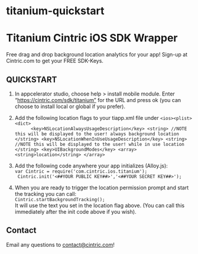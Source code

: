 # titanium-quickstart

Titanium Cintric iOS SDK Wrapper
===========================================
Free drag and drop background location analytics for your app! Sign-up at Cintric.com to get your FREE SDK-Keys. 

QUICKSTART
------------

1. In appcelerator studio, choose help > install mobile module. Enter “https://cintric.com/sdk/titanium” for the URL and press ok (you can choose to install local or global if you prefer).

2. Add the following location flags to your tiapp.xml file under `<ios><plist><dict>`  
        `       <key>NSLocationAlwaysUsageDescription</key>
                <string>
                    //NOTE this will be displayed to the user! always background location
                </string>
                <key>NSLocationWhenInUseUsageDescription</key>
                <string>
                    //NOTE this will be displayed to the user! while in use location
                </string>
                <key>UIBackgroundModes</key>
			    <array>
			        <string>location</string>
			    </array> `
3. Add the following code anywhere your app initializes (Alloy.js):  
    `var Cintric = require('com.cintric.ios.titanium');`  
    ` Cintric.init('<##YOUR PUBLIC KEY##>','<##YOUR SECRET KEY##>');`  
4. When you are ready to trigger the location permission prompt and start the tracking you can call:  
    `Cintric.startBackgroundTracking();`  
    It will use the text you set in the location flag above. (You can call this immediately after the init code above if you wish).

Contact
------------

Email any questions to contact@cintric.com!
